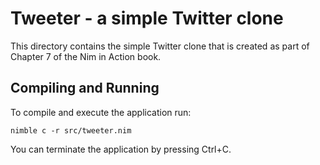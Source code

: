 # Tweeter - a simple Twitter clone

This directory contains the simple Twitter clone that is created as part of Chapter 7 of the Nim in Action book.

## Compiling and Running

To compile and execute the application run:
```Shell
nimble c -r src/tweeter.nim
```

You can terminate the application by pressing Ctrl+C.
